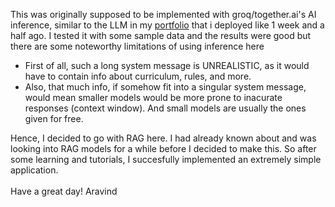 This was originally supposed to be  implemented with groq/together.ai's AI inference, similar to the LLM in my [portfolio](avdportfolio.vercel.app/chat) that i deployed like 1 week and a half ago. I tested it with some sample data and the results were good but there are some noteworthy limitations of using inference here 
- First of all, such a long system message is UNREALISTIC, as it would have to contain info about curriculum, rules, and more.
- Also, that much info, if somehow fit into a singular system message, would mean smaller models would be more prone to inacurate responses (context window). And small models are usually the ones given for free.

Hence, I decided to go with RAG here. I had already known about and was looking into RAG models for a while before I decided to make this. So after some learning and tutorials, I succesfully implemented an extremely simple application.
<br><br>
Have a great day! Aravind

